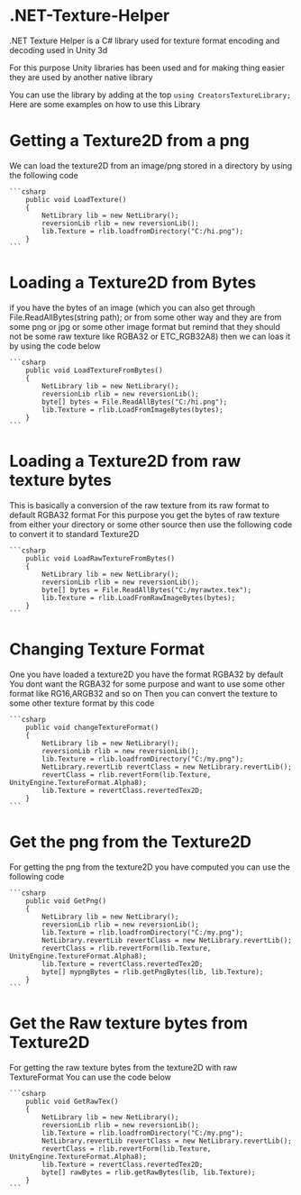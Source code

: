 # .NET-Texture-Helper
.NET Texture Helper is a C# library used for texture format encoding and decoding used in Unity 3d

For this purpose Unity libraries has been used and for making thing easier they are used by another native library

You can use the library by adding at the top ```using CreatorsTextureLibrary;```
Here are some examples on how to use this Library

# Getting a Texture2D from a png
We can load the texture2D from an image/png stored in a directory by using the following code

    ```csharp
        public void LoadTexture()
        {
            NetLibrary lib = new NetLibrary();
            reversionLib rlib = new reversionLib();
            lib.Texture = rlib.loadfromDirectory("C:/hi.png");
        }
    ```
# Loading a Texture2D from Bytes
if you have the bytes of an image (which you can also get through File.ReadAllBytes(string path);
or from some other way and they are from some png or jpg or some other image format but remind that they should not be some raw texture like RGBA32 or ETC_RGB32A8)
then we can loas it by using the code below

    ```csharp
        public void LoadTextureFromBytes()
        {
            NetLibrary lib = new NetLibrary();
            reversionLib rlib = new reversionLib();
            byte[] bytes = File.ReadAllBytes("C:/hi.png");
            lib.Texture = rlib.LoadFromImageBytes(bytes);
        }
    ```
# Loading a Texture2D from raw texture bytes
This is basically a conversion of the raw texture from its raw format to default RGBA32 format
For this purpose you get the bytes of raw texture from either your directory or some other source then use the following code to convert it to standard Texture2D

    ```csharp
        public void LoadRawTextureFromBytes()
        {
            NetLibrary lib = new NetLibrary();
            reversionLib rlib = new reversionLib();
            byte[] bytes = File.ReadAllBytes("C:/myrawtex.tex");
            lib.Texture = rlib.LoadFromRawImageBytes(bytes);
        }
    ```
# Changing Texture Format
One you have loaded a texture2D you have the format RGBA32 by default
You dont want the RGBA32 for some purpose and want to use some other format like RG16,ARGB32 and so on
Then you can convert the texture to some other texture format by this code

    ```csharp
        public void changeTextureFormat()
        {
            NetLibrary lib = new NetLibrary();
            reversionLib rlib = new reversionLib();
            lib.Texture = rlib.loadfromDirectory("C:/my.png");
            NetLibrary.revertLib revertClass = new NetLibrary.revertLib();
            revertClass = rlib.revertForm(lib.Texture, UnityEngine.TextureFormat.Alpha8);
            lib.Texture = revertClass.revertedTex2D;
        }
    ```
# Get the png from the Texture2D
For getting the png from the texture2D you have computed
you can use the following code

    ```csharp
        public void GetPng()
        {
            NetLibrary lib = new NetLibrary();
            reversionLib rlib = new reversionLib();
            lib.Texture = rlib.loadfromDirectory("C:/my.png");
            NetLibrary.revertLib revertClass = new NetLibrary.revertLib();
            revertClass = rlib.revertForm(lib.Texture, UnityEngine.TextureFormat.Alpha8);
            lib.Texture = revertClass.revertedTex2D;
            byte[] mypngBytes = rlib.getPngBytes(lib, lib.Texture);
        }
    ```
# Get the Raw texture bytes from Texture2D
For getting the raw texture bytes from the texture2D with raw TextureFormat
You can use the code below

    ```csharp
        public void GetRawTex()
        {
            NetLibrary lib = new NetLibrary();
            reversionLib rlib = new reversionLib();
            lib.Texture = rlib.loadfromDirectory("C:/my.png");
            NetLibrary.revertLib revertClass = new NetLibrary.revertLib();
            revertClass = rlib.revertForm(lib.Texture, UnityEngine.TextureFormat.Alpha8);
            lib.Texture = revertClass.revertedTex2D;
            byte[] rawBytes = rlib.getRawBytes(lib, lib.Texture);
        }
    ```
